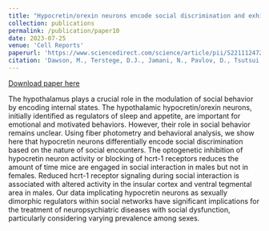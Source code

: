 ```yaml
---
title: "Hypocretin/orexin neurons encode social discrimination and exhibit a sex-dependent necessity for social interaction."
collection: publications
permalink: /publication/paper10 
date: 2023-07-25
venue: 'Cell Reports'
paperurl: 'https://www.sciencedirect.com/science/article/pii/S2211124723008264?via%3Dihub'
citation: 'Dawson, M., Terstege, D.J., Jamani, N., Pavlov, D., Tsutsui, M., Bugescu, R., Epp, J.R., Leinninger, G.M., Sargin, D. (2023). &quot;Hypocretin/orexin neurons encode social discrimination and exhibit a sex-dependent necessity for social interaction.&quot; <i>Cell Reports</i>. 42(7).'
---
```


[Download paper here](http://dterstege.github.io/files/paper10.pdf)

The hypothalamus plays a crucial role in the modulation of social behavior by encoding internal states. The hypothalamic hypocretin/orexin neurons, initially identified as regulators of sleep and appetite, are important for emotional and motivated behaviors. However, their role in social behavior remains unclear. Using fiber photometry and behavioral analysis, we show here that hypocretin neurons differentially encode social discrimination based on the nature of social encounters. The optogenetic inhibition of hypocretin neuron activity or blocking of hcrt-1 receptors reduces the amount of time mice are engaged in social interaction in males but not in females. Reduced hcrt-1 receptor signaling during social interaction is associated with altered activity in the insular cortex and ventral tegmental area in males. Our data implicating hypocretin neurons as sexually dimorphic regulators within social networks have significant implications for the treatment of neuropsychiatric diseases with social dysfunction, particularly considering varying prevalence among sexes.


